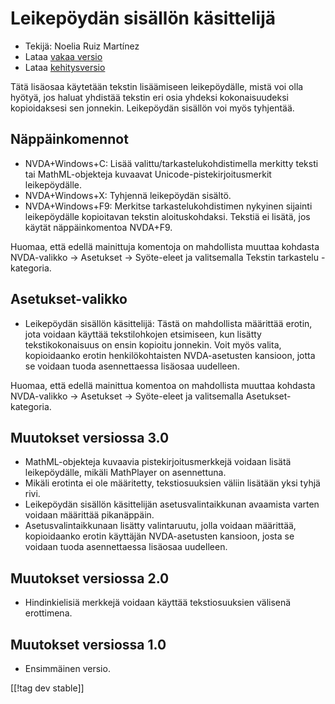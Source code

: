 # Leikepöydän sisällön käsittelijä #
*   Tekijä: Noelia Ruiz Martínez
*   Lataa [vakaa versio][1]
*   Lataa [kehitysversio][2]

Tätä lisäosaa käytetään tekstin lisäämiseen leikepöydälle, mistä voi olla
hyötyä, jos haluat yhdistää tekstin eri osia yhdeksi kokonaisuudeksi
kopioidaksesi sen jonnekin.  Leikepöydän sisällön voi myös tyhjentää.

## Näppäinkomennot ##
*   NVDA+Windows+C: Lisää valittu/tarkastelukohdistimella merkitty teksti
    tai MathML-objekteja kuvaavat Unicode-pistekirjoitusmerkit
    leikepöydälle.
*   NVDA+Windows+X: Tyhjennä leikepöydän sisältö.
*   NVDA+Windows+F9: Merkitse tarkastelukohdistimen nykyinen sijainti
    leikepöydälle kopioitavan tekstin aloituskohdaksi.  Tekstiä ei lisätä,
    jos käytät näppäinkomentoa NVDA+F9.

Huomaa, että edellä mainittuja komentoja on mahdollista muuttaa kohdasta
NVDA-valikko -> Asetukset -> Syöte-eleet ja valitsemalla Tekstin tarkastelu
-kategoria.

## Asetukset-valikko ##
*   Leikepöydän sisällön käsittelijä: Tästä on mahdollista määrittää erotin,
    jota voidaan käyttää tekstilohkojen etsimiseen, kun lisätty
    tekstikokonaisuus on ensin kopioitu jonnekin. Voit myös valita,
    kopioidaanko erotin henkilökohtaisten NVDA-asetusten kansioon, jotta se
    voidaan tuoda asennettaessa lisäosaa uudelleen.

Huomaa, että edellä mainittua komentoa on mahdollista muuttaa kohdasta
NVDA-valikko -> Asetukset -> Syöte-eleet ja valitsemalla
Asetukset-kategoria.

## Muutokset versiossa 3.0 ##
*   MathML-objekteja kuvaavia pistekirjoitusmerkkejä voidaan lisätä
    leikepöydälle, mikäli MathPlayer on asennettuna.
*   Mikäli erotinta ei ole määritetty, tekstiosuuksien väliin lisätään yksi
    tyhjä rivi.
*   Leikepöydän sisällön käsittelijän asetusvalintaikkunan avaamista varten
    voidaan määrittää pikanäppäin.
*   Asetusvalintaikkunaan lisätty valintaruutu, jolla voidaan määrittää,
    kopioidaanko erotin käyttäjän NVDA-asetusten kansioon, josta se voidaan
    tuoda asennettaessa lisäosaa uudelleen.

## Muutokset versiossa 2.0 ##
*   Hindinkielisiä merkkejä voidaan käyttää tekstiosuuksien välisenä
    erottimena.

## Muutokset versiossa 1.0 ##
*   Ensimmäinen versio.

[[!tag dev stable]]

[1]: http://addons.nvda-project.org/files/get.php?file=ccd

[2]: http://addons.nvda-project.org/files/get.php?file=ccd-dev
